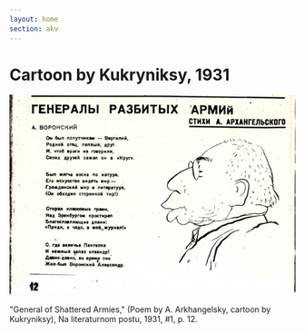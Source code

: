 ```yaml
---
layout: home
section: akv
---
```

# Cartoon by Kukryniksy, 1931
![](../Images/Cartoons/Kukryniksy31_o.jpg)

&quot;General of Shattered Armies,&quot; (Poem by A. Arkhangelsky, cartoon by Kukryniksy), Na literaturnom postu, 1931, #1, p. 12.